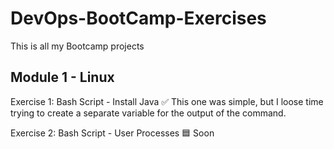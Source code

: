 # DevOps-BootCamp-Exercises
This is all my Bootcamp projects

## Module 1 - Linux

Exercise 1: Bash Script - Install Java
✅ This one was simple, but I loose time trying to create a separate variable for the output of the command.

Exercise 2: Bash Script - User Processes
🟦 Soon